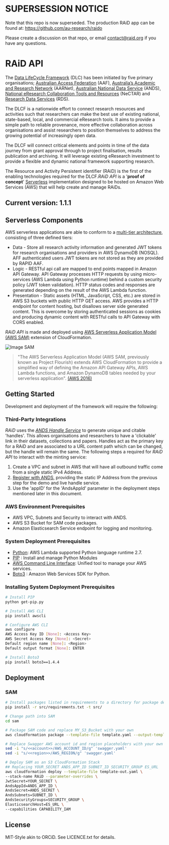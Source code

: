 # SUPERSESSION NOTICE

Note that this repo is now superseded.  The production RAiD app can be found at: https://github.com/au-research/raido

Please create a discussion on that repo, or email contact@raid.org if you have any questions.


# RAiD API

The [Data LifeCycle Framework](www.dlc.edu.au) (DLC) has been initiated by five primary organisations; [Australian Access Federation](https://aaf.edu.au/) (AAF), [Australia’s Academic and Research Network](https://www.aarnet.edu.au/) (AARNet), [Australian National Data Service](http://www.ands.org.au/) (ANDS), [National eResearch Collaboration Tools and Resources](https://nectar.org.au/) (NeCTAR) and [Research Data Services](http://www.rds.edu.au/) (RDS).

The DLCF is a nationwide effort to connect research resources and activities such that researchers can make the best use of existing national, state-based, local, and commercial eResearch tools. It aims to provide a simple path to reliable provenance, more effective collaboration across organisations and assist researchers to position themselves to address the growing potential of increasingly open data.

The DLCF will connect critical elements and points in time of the data journey from grant approval through to project finalisation, results publication and archiving. It will leverage existing eResearch investment to provide a flexible and dynamic national framework supporting research.

The Resource and Activity Persistent identifier (RAiD) is the first of the enabling technologies required for the DLCF.*RAiD API* is a '**proof of concept**' [Serverless](https://aws.amazon.com/serverless/) implementation designed to be hosted on Amazon Web Services (AWS) that will help create and manage RAiDs.

## Current version: 1.1.1

## Serverless Components
AWS serverless applications are able to conform to a [multi-tier architecture]( https://d0.awsstatic.com/whitepapers/AWS_Serverless_Multi-Tier_Architectures.pdf), consisting of three defined tiers:
* Data - Store all research activity information and generated JWT tokens for research organisations and providers in AWS DynamoDB (NOSQL). AFF authenticated users JWT tokens are not stored as they are provided by RAPID AAF.
* Logic - RESTful api call are mapped to end points mapped in Amazon API Gateway. API Gateway processes HTTP requests by using micro-services (AWS Lambda using Python runtime) behind a custom security policy (JWT token validation). HTTP status codes and responses are generated depending on the result of the AWS Lambda function.
* Presentation - Static assets (HTML, JavaScript, CSS, etc.) are stored in AWS S3 buckets with public HTTP GET access. AWS provides a HTTP endpoint for content hosting, but disallows server side generated content. This is overcome by storing authenticated sessions as cookies and producing dynamic content with RESTful calls to API Gateway with CORS enabled.

*RAiD API* is made and deployed using [AWS Serverless Application Model (AWS SAM)](https://github.com/awslabs/serverless-application-model) extension of CloudFormation.

![Image SAM](https://github.com/awslabs/serverless-application-model/blob/master/aws_sam_introduction.png?raw=true)

> "The AWS Serverless Application Model (AWS SAM, previously known as Project Flourish) extends AWS CloudFormation to provide a simplified way of defining the Amazon API Gateway APIs, AWS Lambda functions, and Amazon DynamoDB tables needed by your serverless application". [(AWS 2016)](https://aws.amazon.com/about-aws/whats-new/2016/11/introducing-the-aws-serverless-application-model/)

## Getting Started
Development and deployment of the framework will require the following:

### Third-Party Integrations
*RAiD* uses the [*ANDS Handle Service*](https://www.ands.org.au/online-services/handle-service) to generate unique and citable 'handles'. This allows organisations and researchers to have a 'clickable' link in their datasets, collections and papers. Handles act as the primary key for a RAiD and are associated to a URL content path which can be changed, but the handle will remain the same. The following steps a required for *RAiD API* to interact with the minting service:
  1. Create a VPC and subnet in AWS that will have all outbound traffic come from a single static IPv4 Address.
  2. [Register with ANDS](https://documentation.ands.org.au/pages/viewpage.action?pageId=59409375), providing the static IP Address from the previous step for the demo and live handle service.
  3. Use the 'appID' for the 'AndsAppId' parameter in the deployment steps mentioned later in this document.

### AWS Environment Prerequisites
* AWS VPC, Subnets and Security to interact with ANDS.
* AWS S3 Bucket for SAM code packages.
* Amazon Elasticsearch Service endpoint for logging and monitoring.

### System Deployment Prerequisites
* [Python](https://www.python.org/download/releases/2.7/):  AWS Lambda supported Python language runtime 2.7.
* [PIP](https://pip.pypa.io/en/stable/) : Install and manage Python Modules
* [AWS Command Line Interface](https://aws.amazon.com/cli/): Unified tool to manage your AWS services.
* [Boto3](https://boto3.readthedocs.io/en/latest/) : Amazon Web Services SDK for Python.

### Installing System Deployment Prerequisites

```bash
# Install PIP
python get-pip.py

# Install AWS CLI
pip install awscli

# Configure AWS CLI
aws configure
AWS Access Key ID [None]: <Access Key>
AWS Secret Access Key [None]: <Secret>
Default region name [None]: <Region>
Default output format [None]: ENTER

# Install Boto3
pip install boto3==1.4.4
```

## Deployment

### SAM
```bash
# Install packages listed in requirements to a directory for package deployment
pip install -r src/requirements.txt -t src/

# Change path into SAM
cd sam

# Package SAM code and replace MY_S3_Bucket with your own
aws cloudformation package --template-file template.yaml --output-template-file template-out.yaml --s3-bucket MY_S3_Bucket

# Replace Swagger AWS account id and region placeholders with your own
sed -i "s/<<account>>/AWS_ACCOUNT_ID/g" 'swagger.yaml'
sed -i "s/<<region>>/AWS_REGION/g" 'swagger.yaml'

# Deploy SAM as an S3 CloudFormation Stack
## Replacing YOUR_SECRET ANDS_APP_ID SUBNET_ID SECURITY_GROUP ES_URL
aws cloudformation deploy --template-file template-out.yaml \
--stack-name RAiD --parameter-overrides \
JwtSecret=YOUR_SECRET \
AndsAppId=ANDS_APP_ID \
AndsSecret=ANDS_SECRET \
AndsSubnets=SUBNET_ID \
AndsSecurityGroups=SECURITY_GROUP \
ElasticsearchHost=ES_URL \
--capabilities CAPABILITY_IAM
```

## License

MIT-Style akin to ORCiD. See LICENCE.txt for details.

